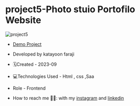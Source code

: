 # project5-Photo stuio Portofilo Website


![project5](https://github.com/katayoon-faraji-web/project5/assets/144775981/c232e32a-3ade-449a-a1d5-0d3950ec0368)

- [Demo Project](https://katayoon-faraji-web.github.io/project5/)

- Developed by katayoon faraji

- 🗓️Created - 2023-09

- 💻Technologies Used - Html , css ,Saa

- Role - Frontend

- How to reach me 👩🏻: with my [instagram](https://instagram.com/katayoon_faraji_web) and [linkedin](https://www.linkedin.com/in/katayoon-faraji-web-3b722b207r)
